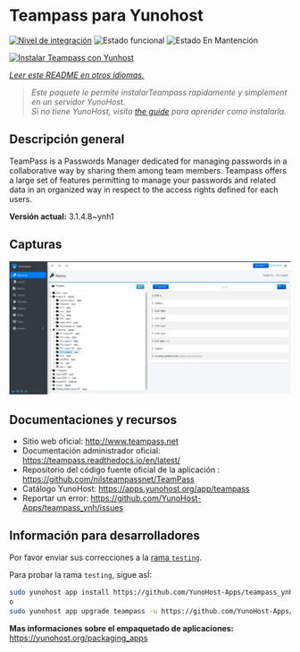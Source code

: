 <!--
Este archivo README esta generado automaticamente<https://github.com/YunoHost/apps/tree/master/tools/readme_generator>
No se debe editar a mano.
-->

# Teampass para Yunohost

[![Nivel de integración](https://apps.yunohost.org/badge/integration/teampass)](https://ci-apps.yunohost.org/ci/apps/teampass/)
![Estado funcional](https://apps.yunohost.org/badge/state/teampass)
![Estado En Mantención](https://apps.yunohost.org/badge/maintained/teampass)

[![Instalar Teampass con Yunhost](https://install-app.yunohost.org/install-with-yunohost.svg)](https://install-app.yunohost.org/?app=teampass)

*[Leer este README en otros idiomas.](./ALL_README.md)*

> *Este paquete le permite instalarTeampass rapidamente y simplement en un servidor YunoHost.*  
> *Si no tiene YunoHost, visita [the guide](https://yunohost.org/install) para aprender como instalarla.*

## Descripción general

TeamPass is a Passwords Manager dedicated for managing passwords in a collaborative way by sharing them among team members.
Teampass offers a large set of features permitting to manage your passwords and related data in an organized way in respect to the access rights defined for each users.


**Versión actual:** 3.1.4.8~ynh1

## Capturas

![Captura de Teampass](./doc/screenshots/screenshot.png)

## Documentaciones y recursos

- Sitio web oficial: <http://www.teampass.net>
- Documentación administrador oficial: <https://teampass.readthedocs.io/en/latest/>
- Repositorio del código fuente oficial de la aplicación : <https://github.com/nilsteampassnet/TeamPass>
- Catálogo YunoHost: <https://apps.yunohost.org/app/teampass>
- Reportar un error: <https://github.com/YunoHost-Apps/teampass_ynh/issues>

## Información para desarrolladores

Por favor enviar sus correcciones a la [rama `testing`](https://github.com/YunoHost-Apps/teampass_ynh/tree/testing).

Para probar la rama `testing`, sigue asÍ:

```bash
sudo yunohost app install https://github.com/YunoHost-Apps/teampass_ynh/tree/testing --debug
o
sudo yunohost app upgrade teampass -u https://github.com/YunoHost-Apps/teampass_ynh/tree/testing --debug
```

**Mas informaciones sobre el empaquetado de aplicaciones:** <https://yunohost.org/packaging_apps>

